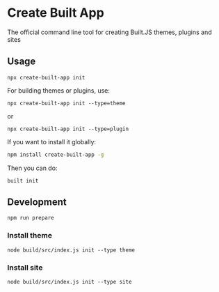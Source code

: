 # Create Built App

The official command line tool for creating Built.JS themes, plugins and sites


## Usage
```
npx create-built-app init
```
For building themes or plugins, use:
```
npx create-built-app init --type=theme
```
or
```
npx create-built-app init --type=plugin
```

If you want to install it globally:
```bash
npm install create-built-app -g
```
Then you can do:
```
built init
```

## Development
```
npm run prepare
```
### Install theme
```
node build/src/index.js init --type theme
```
### Install site
```
node build/src/index.js init --type site
```
